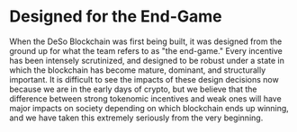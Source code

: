 # Designed for the End-Game

When the DeSo Blockchain was first being built, it was designed from the ground up for what the team refers to as "the end-game." Every incentive has been intensely scrutinized, and designed to be robust under a state in which the blockchain has become mature, dominant, and structurally important. It is difficult to see the impacts of these design decisions now because we are in the early days of crypto, but we believe that the difference between strong tokenomic incentives and weak ones will have major impacts on society depending on which blockchain ends up winning, and we have taken this extremely seriously from the very beginning.
